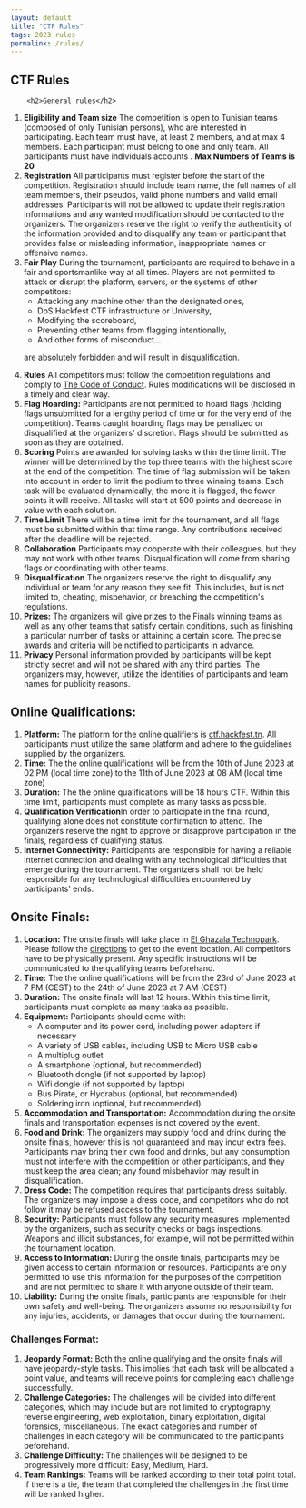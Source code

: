 ```yaml
---
layout: default
title: "CTF Rules"
tags: 2023 rules
permalink: /rules/
---
```


<section class="content-section bg-light" id="rules">
<div class="container">
        <div class="row">
            <div class="col-lg-10 mx-auto">
	    <h2>CTF Rules</h2>
            
	    <h2>General rules</h2>

<ol>
<li><strong>Eligibility and Team size</strong> The competition is open to Tunisian teams (composed of only Tunisian persons), who are interested in participating. Each team must have, at least 2 members, and at max 4 members. Each participant must belong to one and only team. All participants must have individuals accounts . <b>Max Numbers of Teams is 20</b></li>

<li><strong>Registration</strong> All participants must register before the start of the competition. Registration should include team name, the full names of all team members, their pseudos, valid phone numbers and valid email addresses. Participants will not be allowed to update their registration informations and any wanted modification should be contacted to the organizers. The organizers reserve the right to verify the authenticity of the information provided and to disqualify any team or participant that provides false or misleading information, inappropriate names or offensive names. </li>

<li><strong>Fair Play</strong> During the tournament, participants are required to behave in a fair and sportsmanlike way at all times. Players are not permitted to attack or disrupt the platform, servers, or the systems of other competitors:

<ul>
<li>Attacking any machine other than the designated ones,</li>
<li>DoS Hackfest CTF infrastructure or University,</li>
<li>Modifying the scoreboard,</li>
<li>Preventing other teams from flagging intentionally,</li>
<li>And other forms of misconduct...</li>
</ul>

are absolutely forbidden and will result in disqualification.

</li>

<li><strong>Rules</strong> All competitors must follow the competition regulations and comply to <a href="/conduct">The Code of Conduct</a>. Rules modifications will be disclosed in a timely and clear way.</li>

<li><strong>Flag Hoarding:</strong> Participants are not permitted to hoard flags (holding flags unsubmitted for a lengthy period of time or for the very end of the competition). Teams caught hoarding flags may be penalized or disqualified at the organizers' discretion. Flags should be submitted as soon as they are obtained.</li>

<li><strong>Scoring</strong> Points are awarded for solving tasks within the time limit. The winner will be determined by the top three teams with the highest score at the end of the competition. The time of flag submission will be taken into account in order to limit the podium to three winning teams. Each task will be evaluated dynamically; the more it is flagged, the fewer points it will receive. All tasks will start at 500 points and decrease in value with each solution.</li>

<li><strong>Time Limit</strong> There will be a time limit for the tournament, and all flags must be submitted within that time range. Any contributions received after the deadline will be rejected.</li>

<li><strong>Collaboration</strong> Participants may cooperate with their colleagues, but they may not work with other teams. Disqualification will come from sharing flags or coordinating with other teams.</li>

<li><strong>Disqualification</strong> The organizers reserve the right to disqualify any individual or team for any reason they see fit. This includes, but is not limited to, cheating, misbehavior, or breaching the competition's regulations.</li>

<li><strong>Prizes:</strong> The organizers will give prizes to the Finals winning teams as well as any other teams that satisfy certain conditions, such as finishing a particular number of tasks or attaining a certain score. The precise awards and criteria will be notified to participants in advance.</li>

<li><strong>Privacy</strong> Personal information provided by participants will be kept strictly secret and will not be shared with any third parties. The organizers may, however, utilize the identities of participants and team names for publicity reasons.</li>
</ol>

<h2>Online Qualifications:</h2>

<ol>
<li><strong>Platform:</strong> The platform for the online qualifiers is <a href="https://ctf.hackfest.tn">ctf.hackfest.tn</a>. All participants must utilize the same platform and adhere to the guidelines supplied by the organizers.</li>

<li><strong>Time:</strong> The the online qualifications will be from the 10th of June 2023 at 02 PM (local time zone) to  the 11th of June 2023 at 08 AM (local time zone)</li>

<li><strong>Duration:</strong> The the online qualifications will be 18 hours CTF. Within this time limit, participants must complete as many tasks as possible.</li>

<li><strong>Qualification Verification</strong>In order to participate in the final round, qualifying alone does not constitute confirmation to attend. The organizers reserve the right to approve or disapprove participation in the finals, regardless of qualifying status.</li>

<li><strong>Internet Connectivity:</strong> Participants are responsible for having a reliable internet connection and dealing with any technological difficulties that emerge during the tournament. The organizers shall not be held responsible for any technological difficulties encountered by participants' ends.</li>
</ol>

<h2>Onsite Finals:</h2>

<ol>
<li><strong>Location:</strong> The onsite finals will take place in <a href="/#map">El Ghazala Technopark</a>. Please follow the <a href="/#directions">directions</a> to get to the event location. All competitors have to be physically present. Any specific instructions will be communicated to the qualifying teams beforehand.</li>

<li><strong>Time:</strong> The the online qualifications will be from the 23rd of June 2023 at 7 PM (CEST) to the 24th of June 2023 at 7 AM (CEST)</li>

<li><strong>Duration:</strong> The onsite finals will last 12 hours. Within this time limit, participants must complete as many tasks as possible.</li>

<li><strong>Equipment:</strong> Participants should come with:
<ul>
<li>A computer and its power cord, including power adapters if necessary</li>
<li>A variety of USB cables, including USB to Micro USB cable</li>
<li>A multiplug outlet</li>
<li>A smartphone (optional, but recommended)</li>
<li>Bluetooth dongle (if not supported by laptop)</li>
<li>Wifi dongle (if not supported by laptop)</li>
<li>Bus Pirate, or Hydrabus (optional, but recommended)</li>
<li>Soldering iron (optional, but recommended)</li>
</ul>
</li>

<li><strong>Accommodation and Transportation:</strong> Accommodation during the onsite finals and transportation expenses is not covered by the event.</li>

<li><strong>Food and Drink:</strong> The organizers may supply food and drink during the onsite finals, however this is not guaranteed and may incur extra fees. Participants may bring their own food and drinks, but any consumption must not interfere with the competition or other participants, and they must keep the area clean; any found misbehavior may result in disqualification.</li>

<li><strong>Dress Code:</strong> The competition requires that participants dress suitably. The organizers may impose a dress code, and competitors who do not follow it may be refused access to the tournament.</li>

<li><strong>Security:</strong> Participants must follow any security measures implemented by the organizers, such as security checks or bags inspections. Weapons and illicit substances, for example, will not be permitted within the tournament location.</li>

<li><strong>Access to Information:</strong> During the onsite finals, participants may be given access to certain information or resources. Participants are only permitted to use this information for the purposes of the competition and are not permitted to share it with anyone outside of their team.</li>

<li><strong>Liability:</strong> During the onsite finals, participants are responsible for their own safety and well-being. The organizers assume no responsibility for any injuries, accidents, or damages that occur during the tournament.</li>
</ol>

<h3>Challenges Format:</h3>

<ol>
<li><strong>Jeopardy Format:</strong> Both the online qualifying and the onsite finals will have jeopardy-style tasks. This implies that each task will be allocated a point value, and teams will receive points for completing each challenge successfully.</li>

<li><strong>Challenge Categories:</strong> The challenges will be divided into different categories, which may include but are not limited to cryptography, reverse engineering, web exploitation, binary exploitation, digital forensics, miscellaneous. The exact categories and number of challenges in each category will be communicated to the participants beforehand.</li>

<li><strong>Challenge Difficulty:</strong> The challenges will be designed to be progressively more difficult: Easy, Medium, Hard.</li>

<li><strong>Team Rankings:</strong> Teams will be ranked according to their total point total. If there is a tie, the team that completed the challenges in the first time will be ranked higher.</li>
</ol>

</div>
</div>
</div>
</section>
